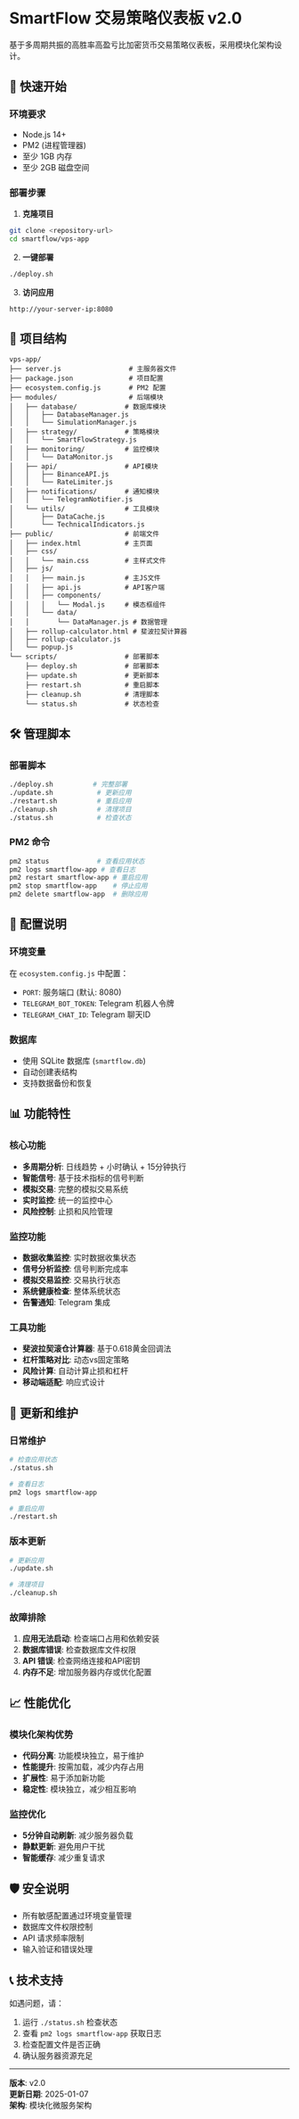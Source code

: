 # SmartFlow 交易策略仪表板 v2.0

基于多周期共振的高胜率高盈亏比加密货币交易策略仪表板，采用模块化架构设计。

## 🚀 快速开始

### 环境要求
- Node.js 14+ 
- PM2 (进程管理器)
- 至少 1GB 内存
- 至少 2GB 磁盘空间

### 部署步骤

1. **克隆项目**
```bash
git clone <repository-url>
cd smartflow/vps-app
```

2. **一键部署**
```bash
./deploy.sh
```

3. **访问应用**
```
http://your-server-ip:8080
```

## 📁 项目结构

```
vps-app/
├── server.js                 # 主服务器文件
├── package.json              # 项目配置
├── ecosystem.config.js       # PM2 配置
├── modules/                  # 后端模块
│   ├── database/            # 数据库模块
│   │   ├── DatabaseManager.js
│   │   └── SimulationManager.js
│   ├── strategy/            # 策略模块
│   │   └── SmartFlowStrategy.js
│   ├── monitoring/          # 监控模块
│   │   └── DataMonitor.js
│   ├── api/                 # API模块
│   │   ├── BinanceAPI.js
│   │   └── RateLimiter.js
│   ├── notifications/       # 通知模块
│   │   └── TelegramNotifier.js
│   └── utils/               # 工具模块
│       ├── DataCache.js
│       └── TechnicalIndicators.js
├── public/                  # 前端文件
│   ├── index.html           # 主页面
│   ├── css/
│   │   └── main.css         # 主样式文件
│   ├── js/
│   │   ├── main.js          # 主JS文件
│   │   ├── api.js           # API客户端
│   │   ├── components/
│   │   │   └── Modal.js     # 模态框组件
│   │   └── data/
│   │       └── DataManager.js # 数据管理
│   ├── rollup-calculator.html # 斐波拉契计算器
│   ├── rollup-calculator.js
│   └── popup.js
└── scripts/                 # 部署脚本
    ├── deploy.sh            # 部署脚本
    ├── update.sh            # 更新脚本
    ├── restart.sh           # 重启脚本
    ├── cleanup.sh           # 清理脚本
    └── status.sh            # 状态检查
```

## 🛠️ 管理脚本

### 部署脚本
```bash
./deploy.sh          # 完整部署
./update.sh           # 更新应用
./restart.sh          # 重启应用
./cleanup.sh          # 清理项目
./status.sh           # 检查状态
```

### PM2 命令
```bash
pm2 status            # 查看应用状态
pm2 logs smartflow-app # 查看日志
pm2 restart smartflow-app # 重启应用
pm2 stop smartflow-app    # 停止应用
pm2 delete smartflow-app  # 删除应用
```

## 🔧 配置说明

### 环境变量
在 `ecosystem.config.js` 中配置：
- `PORT`: 服务端口 (默认: 8080)
- `TELEGRAM_BOT_TOKEN`: Telegram 机器人令牌
- `TELEGRAM_CHAT_ID`: Telegram 聊天ID

### 数据库
- 使用 SQLite 数据库 (`smartflow.db`)
- 自动创建表结构
- 支持数据备份和恢复

## 📊 功能特性

### 核心功能
- **多周期分析**: 日线趋势 + 小时确认 + 15分钟执行
- **智能信号**: 基于技术指标的信号判断
- **模拟交易**: 完整的模拟交易系统
- **实时监控**: 统一的监控中心
- **风险控制**: 止损和风险管理

### 监控功能
- **数据收集监控**: 实时数据收集状态
- **信号分析监控**: 信号判断完成率
- **模拟交易监控**: 交易执行状态
- **系统健康检查**: 整体系统状态
- **告警通知**: Telegram 集成

### 工具功能
- **斐波拉契滚仓计算器**: 基于0.618黄金回调法
- **杠杆策略对比**: 动态vs固定策略
- **风险计算**: 自动计算止损和杠杆
- **移动端适配**: 响应式设计

## 🔄 更新和维护

### 日常维护
```bash
# 检查应用状态
./status.sh

# 查看日志
pm2 logs smartflow-app

# 重启应用
./restart.sh
```

### 版本更新
```bash
# 更新应用
./update.sh

# 清理项目
./cleanup.sh
```

### 故障排除
1. **应用无法启动**: 检查端口占用和依赖安装
2. **数据库错误**: 检查数据库文件权限
3. **API 错误**: 检查网络连接和API密钥
4. **内存不足**: 增加服务器内存或优化配置

## 📈 性能优化

### 模块化架构优势
- **代码分离**: 功能模块独立，易于维护
- **性能提升**: 按需加载，减少内存占用
- **扩展性**: 易于添加新功能
- **稳定性**: 模块独立，减少相互影响

### 监控优化
- **5分钟自动刷新**: 减少服务器负载
- **静默更新**: 避免用户干扰
- **智能缓存**: 减少重复请求

## 🛡️ 安全说明

- 所有敏感配置通过环境变量管理
- 数据库文件权限控制
- API 请求频率限制
- 输入验证和错误处理

## 📞 技术支持

如遇问题，请：
1. 运行 `./status.sh` 检查状态
2. 查看 `pm2 logs smartflow-app` 获取日志
3. 检查配置文件是否正确
4. 确认服务器资源充足

---

**版本**: v2.0  
**更新日期**: 2025-01-07  
**架构**: 模块化微服务架构
